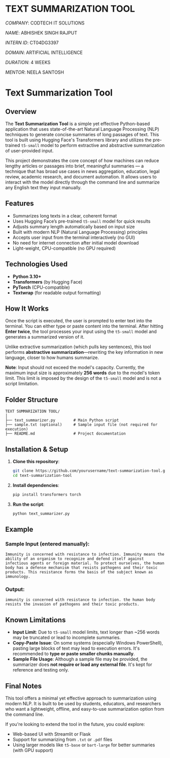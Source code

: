 # TEXT SUMMARIZATION TOOL

*COMPANY*: CODTECH IT SOLUTIONS

*NAME*: ABHISHEK SINGH RAJPUT

*INTERN ID*: CT04DG3397

*DOMAIN*: ARTIFICIAL INTELLIGENCE

*DURATION*: 4 WEEKS

*MENTOR*: NEELA SANTOSH

#  Text Summarization Tool

## Overview

The **Text Summarization Tool** is a simple yet effective Python-based application that uses state-of-the-art Natural Language Processing (NLP) techniques to generate concise summaries of long passages of text. This tool is built using Hugging Face's Transformers library and utilizes the pre-trained `t5-small` model to perform extractive and abstractive summarization of user-provided input.

This project demonstrates the core concept of how machines can reduce lengthy articles or passages into brief, meaningful summaries — a technique that has broad use cases in news aggregation, education, legal review, academic research, and document automation. It allows users to interact with the model directly through the command line and summarize any English text they input manually.


##  Features

*  Summarizes long texts in a clear, coherent format
*  Uses Hugging Face’s pre-trained `t5-small` model for quick results
*  Adjusts summary length automatically based on input size
*  Built with modern NLP (Natural Language Processing) principles
*  Accepts user input from the terminal interactively (no GUI)
*  No need for internet connection after initial model download
*  Light-weight, CPU-compatible (no GPU required)


##  Technologies Used

* **Python 3.10+**
* **Transformers** (by Hugging Face)
* **PyTorch** (CPU-compatible)
* **Textwrap** (for readable output formatting)


##  How It Works

Once the script is executed, the user is prompted to enter text into the terminal. You can either type or paste content into the terminal. After hitting **Enter twice**, the tool processes your input using the `t5-small` model and generates a summarized version of it.

Unlike extractive summarization (which pulls key sentences), this tool performs **abstractive summarization**—rewriting the key information in new language, closer to how humans summarize.

 **Note**: Input should not exceed the model's capacity. Currently, the maximum input size is approximately **256 words** due to the model's token limit. This limit is imposed by the design of the `t5-small` model and is not a script limitation.


##  Folder Structure

```
TEXT SUMMARIZATION TOOL/
│
├── text_summarizer.py        # Main Python script
├── sample.txt (optional)     # Sample input file (not required for execution)
├── README.md                 # Project documentation
```

##  Installation & Setup

1. **Clone this repository**:

   ```bash
   git clone https://github.com/yourusername/text-summarization-tool.git
   cd text-summarization-tool
   ```

2. **Install dependencies**:

   ```bash
   pip install transformers torch
   ```

3. **Run the script**:

   ```bash
   python text_summarizer.py
   ```

## Example

### Sample Input (entered manually):

```
Immunity is concerned with resistance to infection. Immunity means the ability of an organism to recognize and defend itself against infectious agents or foreign material. To protect ourselves, the human body has a defense mechanism that resists pathogens and their toxic products. This resistance forms the basis of the subject known as immunology.
```

### Output:

```
immunity is concerned with resistance to infection. the human body resists the invasion of pathogens and their toxic products.
```

##  Known Limitations

*  **Input Limit**: Due to `t5-small` model limits, text longer than \~256 words may be truncated or lead to incomplete summaries.
*  **Copy-Paste Issue**: On some systems (especially Windows PowerShell), pasting large blocks of text may lead to execution errors. It's recommended to **type or paste smaller chunks manually**.
*  **Sample File Usage**: Although a sample file may be provided, the summarizer does **not require or load any external file**. It's kept for reference and testing only.

##  Final Notes

This tool offers a minimal yet effective approach to summarization using modern NLP. It is built to be used by students, educators, and researchers who want a lightweight, offline, and easy-to-use summarization option from the command line.

If you're looking to extend the tool in the future, you could explore:

* Web-based UI with Streamlit or Flask
* Support for summarizing from `.txt` or `.pdf` files
* Using larger models like `t5-base` or `bart-large` for better summaries (with GPU support)
